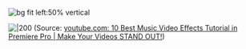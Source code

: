 

![bg fit left:50% vertical](https://i.imgur.com/A5fnman.webp)

![|200](https://i.ytimg.com/vi/j9zJC-SFp-4/hqdefault.jpg)
(Source:  [youtube.com: 10 Best Music Video Effects Tutorial in Premiere Pro | Make Your Videos STAND OUT!](https://youtu.be/j9zJC-SFp-4?t=330))